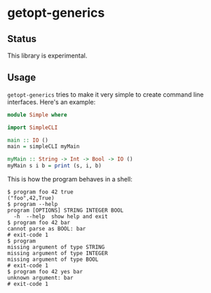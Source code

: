 # getopt-generics

## Status

This library is experimental.

## Usage

`getopt-generics` tries to make it very simple to create command line
interfaces. Here's an example:

<!--- ### Start "docs/Simple.hs" (MarkDown Haskell) ### -->

``` haskell
module Simple where

import SimpleCLI

main :: IO ()
main = simpleCLI myMain

myMain :: String -> Int -> Bool -> IO ()
myMain s i b = print (s, i, b)
```

<!--- ### End ### -->

This is how the program behaves in a shell:

<!--- ### Start "docs/Simple.shell-protocol" (MarkDown Shell) ### -->

``` shell
$ program foo 42 true
("foo",42,True)
$ program --help
program [OPTIONS] STRING INTEGER BOOL
  -h  --help  show help and exit
$ program foo 42 bar
cannot parse as BOOL: bar
# exit-code 1
$ program
missing argument of type STRING
missing argument of type INTEGER
missing argument of type BOOL
# exit-code 1
$ program foo 42 yes bar
unknown argument: bar
# exit-code 1
```

<!--- ### End ### -->
